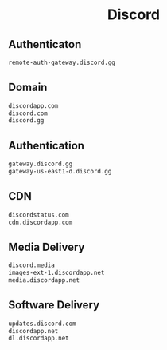 


<h1 align="center">Discord</h1>  


## Authenticaton


```html
remote-auth-gateway.discord.gg
```  


## Domain


```html
discordapp.com
discord.com
discord.gg
```  


## Authentication


```html
gateway.discord.gg
gateway-us-east1-d.discord.gg
```  


## CDN


```html
discordstatus.com
cdn.discordapp.com
```  


## Media Delivery


```html
discord.media
images-ext-1.discordapp.net
media.discordapp.net
```  


## Software Delivery


```html
updates.discord.com
discordapp.net
dl.discordapp.net
```  

<br>
